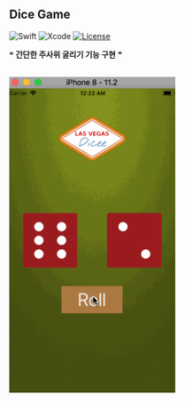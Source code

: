## Dice Game
![Swift](https://img.shields.io/badge/Swift-4.0-orange.svg?style=flat-square) ![Xcode](https://img.shields.io/badge/Xcode-9-blue.svg?longCache=true&style=flat-square) [![License](https://img.shields.io/badge/License-MIT-green.svg?longCache=true&style=flat-square)](https://github.com/caudatus/SeoJaeHyeong_iOS_School6/blob/master/LICENSE)

&#10077; **간단한 주사위 굴리기 기능 구현** &#10078;

<br/>

<img src="/Img/Project/dice.gif" title="Dice Game" width="300px" float="center">

